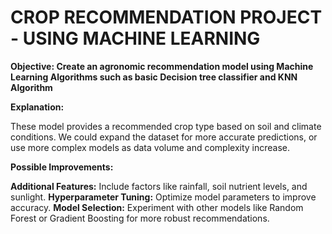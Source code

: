 # CROP RECOMMENDATION PROJECT - USING MACHINE LEARNING 

**Objective: Create an agronomic recommendation model using Machine Learning Algorithms such as basic Decision tree classifier and KNN Algorithm**

**Explanation:**

These model provides a recommended crop type based on soil and climate conditions. We could expand the dataset for more accurate predictions, or use more complex models as data volume and complexity increase.

**Possible Improvements:**

**Additional Features:** Include factors like rainfall, soil nutrient levels, and sunlight.
**Hyperparameter Tuning:** Optimize model parameters to improve accuracy.
**Model Selection:** Experiment with other models like Random Forest or Gradient Boosting for more robust recommendations.
